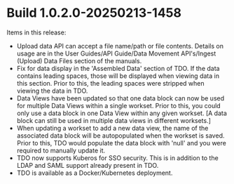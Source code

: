 # Build 1.0.2.0-20250213-1458

Items in this release:

* Upload data API can accept a file name/path or file contents.  Details on usage are in the User Guides/API Guide/Data Movement API's/Ingest (Upload) Data Files section of the manuals.
* Fix for data display in the 'Assembled Data' section of TDO.  If the data contains leading spaces, those will be displayed when viewing data in this section.  Prior to this, the leading spaces were stripped when viewing the data in TDO.
* Data Views have been updated so that one data block can now be used for multiple Data Views within a single workset.  Prior to this, you could only use a data block in one Data View within any given workset.  \[A data block can still be used in multiple data views in different worksets.]
* When updating a workset to add a new data view, the name of the associated data block will be autopopulated when the workset is saved.  Prior to this, TDO would populate the data block with 'null' and you were required to manually update it.
* TDO now supports Kuberos for SSO security.  This is in addition to the LDAP and SAML support already present in TDO.
* TDO is available as a Docker/Kubernetes deployment.
